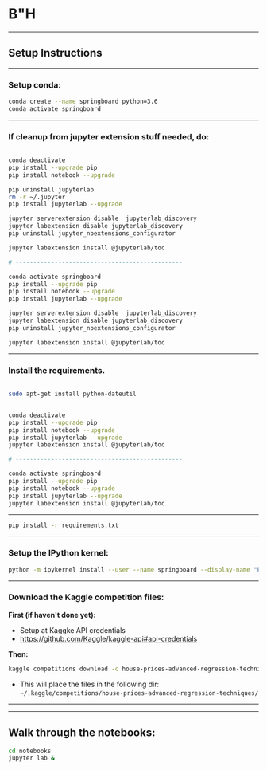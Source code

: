 # B"H 

--------
## Setup Instructions

---

### Setup conda:

```sh
conda create --name springboard python=3.6
conda activate springboard
```

---

### If cleanup from jupyter extension stuff needed, do:

```sh

conda deactivate
pip install --upgrade pip
pip install notebook --upgrade

pip uninstall jupyterlab
rm -r ~/.jupyter
pip install jupyterlab --upgrade

jupyter serverextension disable  jupyterlab_discovery
jupyter labextension disable jupyterlab_discovery
pip uninstall jupyter_nbextensions_configurator

jupyter labextension install @jupyterlab/toc

# -----------------------------------------------

conda activate springboard
pip install --upgrade pip
pip install notebook --upgrade
pip install jupyterlab --upgrade

jupyter serverextension disable  jupyterlab_discovery
jupyter labextension disable jupyterlab_discovery
pip uninstall jupyter_nbextensions_configurator

jupyter labextension install @jupyterlab/toc

```


---

### Install the requirements.

```sh

sudo apt-get install python-dateutil

```


```sh

conda deactivate
pip install --upgrade pip
pip install notebook --upgrade
pip install jupyterlab --upgrade
jupyter labextension install @jupyterlab/toc

# -----------------------------------------------

conda activate springboard
pip install --upgrade pip
pip install notebook --upgrade
pip install jupyterlab --upgrade
jupyter labextension install @jupyterlab/toc

```

---

```sh
pip install -r requirements.txt
```

---


### Setup the IPython kernel:
```sh
python -m ipykernel install --user --name springboard --display-name "Python (springboard)"
```


---

### Download the Kaggle competition files:

**First (if haven't done yet):**
- Setup at Kaggke API credentials 
- https://github.com/Kaggle/kaggle-api#api-credentials


**Then:**

```sh
kaggle competitions download -c house-prices-advanced-regression-techniques -p ~/.kaggle/competitions/house-prices-advanced-regression-techniques/
```
- This will place the files in the following dir: `~/.kaggle/competitions/house-prices-advanced-regression-techniques/` 
---


---

## Walk through the notebooks:
```sh
cd notebooks
jupyter lab &
```   
